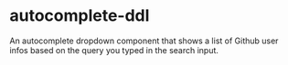# autocomplete-ddl
An autocomplete dropdown component that shows a list of Github user infos based on the query you typed in the search input.
